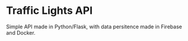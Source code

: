 # Traffic Lights API

Simple API made in Python/Flask, with data persitence made in Firebase and Docker.